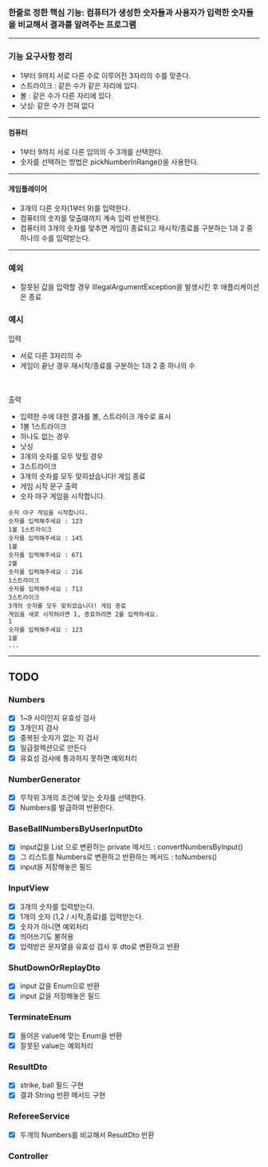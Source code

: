 ### 한줄로 정한 핵심 기능: 컴퓨터가 생성한 숫자들과 사용자가 입력한 숫자들을 비교해서 결과를 알려주는 프로그램

<hr>

### 기능 요구사항 정리

- 1부터 9까지 서로 다른 수로 이루어진 3자리의 수를 맞춘다.
- 스트라이크 : 같은 수가 같은 자리에 있다.
- 볼 : 같은 수가 다른 자리에 있다.
- 낫싱: 같은 수가 전혀 없다

<hr>

#### 컴퓨터

- 1부터 9까지 서로 다른 임의의 수 3개를 선택한다.
- 숫자를 선택하는 방법은 pickNumberInRange()을 사용한다.

<hr>

#### 게임플레이어

- 3개의 다른 숫자(1부터 9)를 입력한다.
- 컴퓨터의 숫자를 맞출떄까지 계속 입력 반복한다.
- 컴퓨터의 3개의 숫자를 맞추면 게임이 종료되고 재시작/종료를 구분하는 1과 2 중 하나의 수를 입력받는다.

<hr>

### 예외

- 잘못된 값을 입력할 경우 IllegalArgumentException을 발생시킨 후 애플리케이션은 종료

### 예시

입력

- 서로 다른 3자리의 수
- 게임이 끝난 경우 재시작/종료를 구분하는 1과 2 중 하나의 수

<br><br>
출력

- 입력한 수에 대한 결과를 볼, 스트라이크 개수로 표시
- 1볼 1스트라이크
- 하나도 없는 경우
- 낫싱
- 3개의 숫자를 모두 맞힐 경우
- 3스트라이크
- 3개의 숫자를 모두 맞히셨습니다! 게임 종료
- 게임 시작 문구 출력
- 숫자 야구 게임을 시작합니다.

```text
숫자 야구 게임을 시작합니다.
숫자를 입력해주세요 : 123
1볼 1스트라이크
숫자를 입력해주세요 : 145
1볼
숫자를 입력해주세요 : 671
2볼
숫자를 입력해주세요 : 216
1스트라이크
숫자를 입력해주세요 : 713
3스트라이크
3개의 숫자를 모두 맞히셨습니다! 게임 종료
게임을 새로 시작하려면 1, 종료하려면 2를 입력하세요.
1
숫자를 입력해주세요 : 123
1볼
...

```

<hr>

## TODO

### Numbers

- [x] 1~9 사이인지 유효성 검사
- [x] 3개인지 검사
- [x] 중복된 숫자가 없는 지 검사
- [x] 일급컬렉션으로 만든다
- [x] 유효성 검사에 통과하지 못하면 예외처리

### NumberGenerator

- [x] 무작위 3개의 조건에 맞는 숫자를 선택한다.
- [x] Numbers를 발급하여 반환한다.

### BaseBallNumbersByUserInputDto

- [x] input값을 List 으로 변환하는 private 메서드 : convertNumbersByInput()
- [x] 그 리스트를 Numbers로 변환하고 반환하는 메서드 : toNumbers()
- [x] input을 저장해놓은 필드

### InputView

- [x] 3개의 숫자를 입력받는다.
- [x] 1개의 숫자 (1,2 / 시작,종료)를 입력받는다.
- [x] 숫자가 아니면 예외처리
- [x] 띄어쓰기도 불허용
- [x] 입력받은 문자열을 유효성 검사 후 dto로 변환하고 반환

### ShutDownOrReplayDto

- [x] input 값을 Enum으로 반환
- [x] input 값을 저장해놓은 필드

### TerminateEnum

- [x] 들어온 value에 맞는 Enum을 반환
- [x] 잘못된 value는 예외처리

### ResultDto

- [x] strike, ball 필드 구현
- [x] 결과 String 반환 메서드 구현

### RefereeService

- [x] 두개의 Numbers를 비교해서 ResultDto 반환

### Controller

